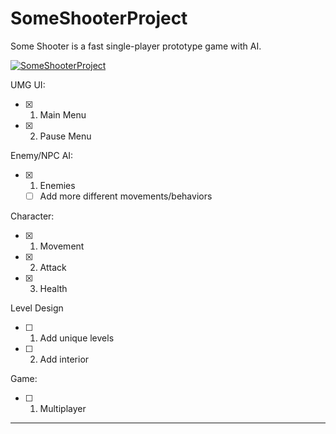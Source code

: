 # SomeShooterProject
 Some Shooter is a fast single-player prototype game with AI.
 
[![SomeShooterProject](https://img.youtube.com/vi/hUrAlAHgtDI/0.jpg)](https://youtu.be/hUrAlAHgtDI)

UMG UI:
- [X] 1. Main Menu
- [X] 2. Pause Menu

Enemy/NPC AI:
- [X] 1. Enemies
    - [ ] Add more different movements/behaviors

Character:
- [X] 1. Movement
- [X] 2. Attack
- [X] 3. Health

Level Design
- [ ] 1. Add unique levels
- [ ] 2. Add interior

Game:
- [ ] 1. Multiplayer
____
